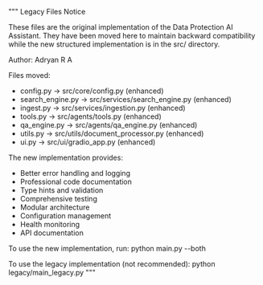 """
Legacy Files Notice

These files are the original implementation of the Data Protection AI Assistant.
They have been moved here to maintain backward compatibility while the new 
structured implementation is in the src/ directory.

Author: Adryan R A

Files moved:
- config.py -> src/core/config.py (enhanced)
- search_engine.py -> src/services/search_engine.py (enhanced)
- ingest.py -> src/services/ingestion.py (enhanced)
- tools.py -> src/agents/tools.py (enhanced)
- qa_engine.py -> src/agents/qa_engine.py (enhanced)
- utils.py -> src/utils/document_processor.py (enhanced)
- ui.py -> src/ui/gradio_app.py (enhanced)

The new implementation provides:
- Better error handling and logging
- Professional code documentation
- Type hints and validation
- Comprehensive testing
- Modular architecture
- Configuration management
- Health monitoring
- API documentation

To use the new implementation, run:
python main.py --both

To use the legacy implementation (not recommended):
python legacy/main_legacy.py
"""
